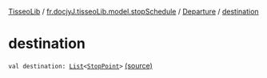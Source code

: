 [TisseoLib](../../index.md) / [fr.docjyJ.tisseoLib.model.stopSchedule](../index.md) / [Departure](index.md) / [destination](./destination.md)

# destination

`val destination: `[`List`](https://kotlinlang.org/api/latest/jvm/stdlib/kotlin.collections/-list/index.html)`<`[`StopPoint`](../../fr.docjy-j.tisseo-lib.model.stop-point/-stop-point/index.md)`>` [(source)](https://github.com/docjyJ/TisseoLib/tree/master/src/main/kotlin/fr/docjyJ/tisseoLib/model/stopSchedule/Departure.kt#L9)